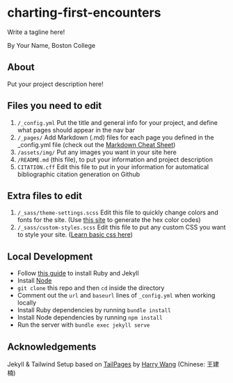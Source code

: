 # charting-first-encounters

Write a tagline here!

By Your Name, Boston College

## About

Put your project description here!

## Files you need to edit

1. `/_config.yml` Put the title and general info for your project, and define what pages should appear in the nav bar
2. `/_pages/` Add Markdown (.md) files for each page you defined in the _config.yml file (check out the [Markdown Cheat Sheet](https://www.markdownguide.org/cheat-sheet/))
3. `/assets/img/` Put any images you want in your site here
4. `/README.md` (this file), to put your information and project description
5. `CITATION.cff` Edit this file to put in your information for automatical bibliographic citation generation on Github

## Extra files to edit

1. `/_sass/theme-settings.scss` Edit this file to quickly change colors and fonts for the site. (Use [this site](https://htmlcolorcodes.com/color-picker/) to generate the hex color codes)
2. `/_sass/custom-styles.scss` Edit this file to put any custom CSS you want to style your site. ([Learn basic css here](https://www.w3schools.com/w3css/defaulT.asp))

## Local Development

* Follow [this guide](https://jekyllrb.com/docs/installation/) to install Ruby and Jekyll
* Install [Node](https://nodejs.org/en)
* `git clone` this repo and then `cd` inside the directory
* Comment out the `url` and `baseurl` lines of `_config.yml` when working locally
* Install Ruby dependencies by running `bundle install`
* Install Node dependencies by running `npm install`
* Run the server with `bundle exec jekyll serve`

## Acknowledgements

Jekyll & Tailwind Setup based on [TailPages](https://github.com/harrywang/tailpages) by [Harry Wang](https://harrywang.me/) (Chinese: 王建楠)
